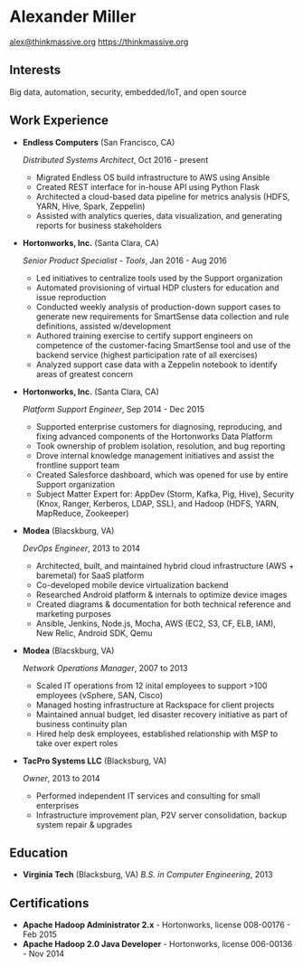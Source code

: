 Alexander Miller
==============

<alex@thinkmassive.org>
<https://thinkmassive.org>

Interests
--------------
Big data, automation, security, embedded/IoT, and open source

Work Experience
-------------
*   **Endless Computers** (San Francisco, CA)
    
    *Distributed Systems Architect*, Oct 2016 - present

    - Migrated Endless OS build infrastructure to AWS using Ansible
    - Created REST interface for in-house API using Python Flask
    - Architected a cloud-based data pipeline for metrics analysis (HDFS, YARN, Hive, Spark, Zeppelin)
    - Assisted with analytics queries, data visualization, and generating reports for business stakeholders

*   **Hortonworks, Inc.** (Santa Clara, CA)

    *Senior Product Specialist - Tools*, Jan 2016 - Aug 2016

    - Led initiatives to centralize tools used by the Support organization
    - Automated provisioning of virtual HDP clusters for education and issue reproduction
    - Conducted weekly analysis of production-down support cases to generate new requirements for SmartSense data collection and rule definitions, assisted w/development
    - Authored training exercise to certify support engineers on competence of the customer-facing SmartSense tool and use of the backend service (highest participation rate of all exercises)
    - Analyzed support case data with a Zeppelin notebook to identify areas of greatest concern

*   **Hortonworks, Inc.** (Santa Clara, CA)

    *Platform Support Engineer*, Sep 2014 - Dec 2015

    - Supported enterprise customers for diagnosing, reproducing, and fixing advanced components of the Hortonworks Data Platform
    - Took ownership of problem isolation, resolution, and bug reporting
    - Drove internal knowledge management initiatives and assist the frontline support team
    - Created Salesforce dashboard, which was opened for use by entire Support organization
    - Subject Matter Expert for: AppDev (Storm, Kafka, Pig, Hive), Security (Knox, Ranger, Kerberos, LDAP, SSL), and Hadoop (HDFS, YARN, MapReduce, Zookeeper)

*   **Modea** (Blacskburg, VA)

    *DevOps Engineer*, 2013 to 2014

    - Architected, built, and maintained hybrid cloud infrastructure (AWS + baremetal) for SaaS platform
    - Co-developed mobile device virtualization backend
    - Researched Android platform & internals to optimize device images
    - Created diagrams & documentation for both technical reference and marketing purposes
    - Ansible, Jenkins, Node.js, Mocha, AWS (EC2, S3, CF, ELB, IAM), New Relic, Android SDK, Qemu
 
*   **Modea** (Blacskburg, VA)

    *Network Operations Manager*, 2007 to 2013

    - Scaled IT operations from 12 inital employees to support >100 employees (vSphere, SAN, Cisco)
    - Managed hosting infrastructure at Rackspace for client projects
    - Maintained annual budget, led disaster recovery initiative as part of business continuity plan
    - Hired help desk employees, established relationship with MSP to take over expert roles

*   **TacPro Systems LLC** (Blacksburg, VA)

    *Owner*, 2013 to 2014

    - Performed independent IT services and consulting for small enterprises
    - Infrastructure improvement plan, P2V server consolidation, backup system repair & upgrades


Education
-----------
*   **Virginia Tech** (Blacksburg, VA)
    *B.S. in Computer Engineering*, 2013


Certifications
----------------
  - **Apache Hadoop Administrator 2.x** - Hortonworks, license 008-00176 - Feb 2015
  - **Apache Hadoop 2.0 Java Developer** - Hortonworks, license 006-00136 - Nov 2014

[4]: http://hortonworks.com/smart-sense "SmartSense"
[5]: https://hortonworks.com "Hortonworks"
[6]: https://modea.com "Modea"
[7]: http://www.feec.ece.vt.edu/ "VT FEEC"
[8]: https://www.vt.edu "Virginia Tech"
[9]: http://hortonworks.com/training/hadoop-2-0-javadeveloper-certification-2/ "Apache Hadoop 2.0 Java Developer"
[10]: http://hortonworks.com/training/hadoop-2-administration-certification/ "Apache Hadoop Administrator 2.x"
[11]: https://www.microsoft.com/learning/en-us/exam-70-640.aspx "70-640 Active Directory Configuration"
[12]: https://www.microsoft.com/learning/en-us/exam-70-642.aspx "70-642 Network Infrastructure Configuration"
[13]: https://www.microsoft.com/learning/en-us/exam-70-646.aspx "70-646 MCITP: Server Administrator"
[14]: http://wireless.fcc.gov/services/index.htm?job=about_3&id=amateur#Technician "FCC Amateur Radio Operator, technician class"
[15]: http://www.redcross.org/lp/cpr-aed-firstaidhttp://www.redcross.org/lp/cpr-aed-firstaid "Red Cross CPR/AED/First Aid"
